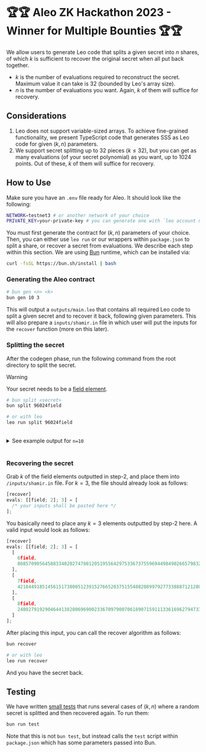 


# 🏆🏆 Aleo ZK Hackathon 2023 - Winner for Multiple Bounties 🏆🏆

We allow users to generate Leo code that splits a given secret into $n$ shares, of which $k$ is sufficient to recover the original secret when all put back together.

- $k$ is the number of evaluations required to reconstruct the secret. Maximum value it can take is 32 (bounded by Leo's array size).
- $n$ is the number of evaluations you want. Again, $k$ of them will suffice for recovery.

## Considerations

1. Leo does not support variable-sized arrays. To achieve fine-grained functionality, we present TypeScript code that generates SSS as Leo code for given $(k, n)$ parameters.
2. We support secret splitting up to 32 pieces $(k \leq 32)$, but you can get as many evaluations (of your secret polynomial) as you want, up to 1024 points. Out of these, $k$ of them will suffice for recovery.

## How to Use

Make sure you have an `.env` file ready for Aleo. It should look like the following:

```sh
NETWORK=testnet3 # or another network of your choice
PRIVATE_KEY=your-private-key # you can generate one with `leo account new`
```

You must first generate the contract for $(k, n)$ parameters of your choice. Then, you can either use `leo run` or our wrappers within `package.json` to split a share, or recover a secret from evaluations. We describe each step within this section. We are using [Bun](https://bun.sh) runtime, which can be installed via:

```sh
curl -fsSL https://bun.sh/install | bash
```

### Generating the Aleo contract

```sh
# bun gen <n> <k>
bun gen 10 3
```

This will output a `outputs/main.leo` that contains all required Leo code to split a given secret and to recover it back, following given parameters. This will also prepare a `inputs/shamir.in` file in which user will put the inputs for the `recover` function (more on this later).

### Splitting the secret

After the codegen phase, run the following command from the root directory to split the secret.

> [!WARNING]  
> Your secret needs to be a [field element](https://developer.aleo.org/advanced/the_aleo_curves/edwards_bls12/).

```sh
# bun split <secret>
bun split 96024field

# or with leo
leo run split 96024field
```

<br>

<details>
    <summary>See example output for <code>n=10</code></summary>

```c
[
  [
    [
      1field,
      5706202619594540077989992285094960082181821933679081517586770005249329693829field
    ],
    [
      2field,
      2967943489760709731731159631408373632987744532204099207238306554581250148197field
    ],
    [
      3field,
      229684359926879385472326977721787183793667130729116896889843103913170602565field
    ],
    [
      4field,
      5935886979521419463462319262816747265975489064408198414476613109162500295974field
    ],
    [
      5field,
      3197627849687589117203486609130160816781411662933216104128149658494420750342field
    ],
    [
      6field,
      459368719853758770944653955443574367587334261458233793779686207826341204710field
    ],
    [
      7field,
      6165571339448298848934646240538534449769156195137315311366456213075670898119field
    ],
    [
      8field,
      3427312209614468502675813586851948000575078793662333001017992762407591352487field
    ],
    [
      9field,
      689053079780638156416980933165361551381001392187350690669529311739511806855field
    ],
    [
      10field,
      6395255699375178234406973218260321633562823325866432208256299316988841500264field
    ]
  ]
]
```

</details>

<br>

### Recovering the secret

Grab $k$ of the field elements outputted in step-2, and place them into `/inputs/shamir.in` file. For $k=3$, the file should already look as follows:

```js
[recover]
evals: [[field; 2]; 3] = [
  /* your inputs shall be pasted here */
];
```

You basically need to place any $k=3$ elements outputted by step-2 here. A valid input would look as follows:

```js
[recover]
evals: [[field; 2]; 3] = [
  [
    6field,
    8085709056458833402027478012051955642975336737559694498490266579832655590565field
  ],
  [
    7field,
    4218449185145615173800512391527665203751554882089979277338887121280432824514field
  ],
  [
    8field,
    2480279192904644138280696900233670979007061890715911133616962794733481061345field
  ]
];
```

After placing this input, you can call the recover algorithm as follows:

```sh
bun recover

# or with leo
leo run recover
```

And you have the secret back.

## Testing

We have written [small tests](https://github.com/irfanbozkurt/shamirs-secret-sharing/blob/main/test/shamir.test.ts) that runs several cases of $(k, n)$ where a random secret is splitted and then recovered again. To run them:

```sh
bun run test
```

Note that this is not `bun test`, but instead calls the `test` script within `package.json` which has some parameters passed into Bun.
